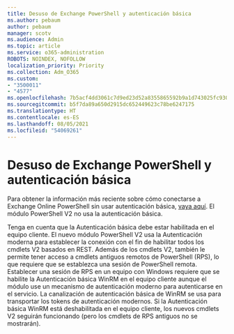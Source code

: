 ```yaml
---
title: Desuso de Exchange PowerShell y autenticación básica
ms.author: pebaum
author: pebaum
manager: scotv
ms.audience: Admin
ms.topic: article
ms.service: o365-administration
ROBOTS: NOINDEX, NOFOLLOW
localization_priority: Priority
ms.collection: Adm_O365
ms.custom:
- "3500011"
- "4577"
ms.openlocfilehash: 7b5acf4dd3061c7d9ed23d52a8355865592b9a1d743025fc9300dcda5a18831a
ms.sourcegitcommit: b5f7da89a650d2915dc652449623c78be6247175
ms.translationtype: HT
ms.contentlocale: es-ES
ms.lasthandoff: 08/05/2021
ms.locfileid: "54069261"
---
```

# <a name="exchange-powershell-and-basic-authentication-deprecation"></a>Desuso de Exchange PowerShell y autenticación básica

Para obtener la información más reciente sobre cómo conectarse a Exchange Online PowerShell sin usar autenticación básica, [vaya aquí](https://aka.ms/exops-docs). El módulo PowerShell V2 no usa la autenticación básica.

Tenga en cuenta que la Autenticación básica debe estar habilitada en el equipo cliente.
El nuevo módulo PowerShell V2 usa la Autenticación moderna para establecer la conexión con el fin de habilitar todos los cmdlets V2 basados en REST. Además de los cmdlets V2, también le permite tener acceso a cmdlets antiguos remotos de PowerShell (RPS), lo que requiere que se establezca una sesión de PowerShell remota. Establecer una sesión de RPS en un equipo con Windows requiere que se habilite la Autenticación básica WinRM en el equipo cliente aunque el módulo use un mecanismo de autenticación moderno para autenticarse en el servicio. La canalización de autenticación básica de WinRM se usa para transportar los tokens de autenticación modernos. Si la Autenticación básica WinRM está deshabilitada en el equipo cliente, los nuevos cmdlets V2 seguirán funcionando (pero los cmdlets de RPS antiguos no se mostrarán).
